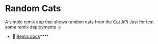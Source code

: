 # Random Cats

A simple remix app that shows random cats from the [Cat API](https://thecatapi.com/)
Just for test some remix deployments ☺

- 📖 [Remix docs](https://remix.run/docs)****
